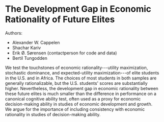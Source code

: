 # The Development Gap in Economic Rationality of Future Elites
Authors:

- Alexander W. Cappelen
- Shachar Kariv
- Erik Ø. Sørensen (contactperson for code and data)
- Bertil Tungodden

We test the touchstones of economic rationality---utility maximization,
stochastic dominance, and expected-utility maximization---of elite students
in the U.S. and in Africa. The choices of most students in both samples are
generally rationalizable, but the U.S. students' scores are substantially
higher. Nevertheless, the development gap in economic rationality between
these future elites is much smaller than the difference in performance on a
canonical cognitive ability test, often used as a proxy for economic
decision-making ability in studies of economic development and growth. We
argue for the importance of including consistency with economic rationality
in studies of decision-making ability.

